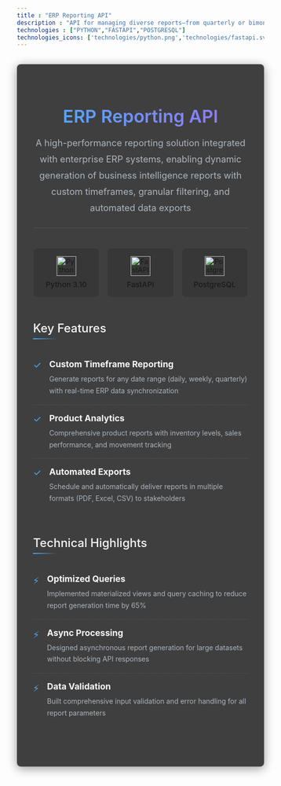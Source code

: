 ```yaml
---
title : "ERP Reporting API"
description : "API for managing diverse reports—from quarterly or bimonthly sales reports to fully customizable product listings—connected to a PostgreSQL database within an ERP system"
technologies : ["PYTHON","FASTAPI","POSTGRESQL"]
technologies_icons: ['technologies/python.png','technologies/fastapi.svg','technologies/postgresql.svg']
---
```

<!DOCTYPE html>
<html lang="en">
<head>
    <meta charset="UTF-8">
    <meta name="viewport" content="width=device-width, initial-scale=1.0">
    <!-- I am going to refactor this code later :p for now works -->
    <style>
        .project-article {
            max-width: 900px;
            margin: 2rem auto;
            padding: 2rem;
            background: rgba(30, 30, 30, 0.85);
            border-radius: 8px;
            box-shadow: 0 4px 20px rgba(0, 0, 0, 0.4);
            backdrop-filter: blur(8px);
            border: 1px solid rgba(255, 255, 255, 0.1);
        }
        .project-header {
            text-align: center;
            margin-bottom: 2.5rem;
            border-bottom: 1px solid rgba(255, 255, 255, 0.1);
            padding-bottom: 1.5rem;
        }
        .project-title {
            font-size: 2.25rem;
            font-weight: 600;
            margin-bottom: 1rem;
            background: linear-gradient(90deg, #4dabf7, #9775fa);
            -webkit-background-clip: text;
            background-clip: text;
            color: transparent;
        }
        .project-description {
            font-size: 1.15rem;
            line-height: 1.8;
            color: #adb5bd;
            max-width: 700px;
            margin: 0 auto;
        }
        .tech-grid {
            display: grid;
            grid-template-columns: repeat(auto-fit, minmax(120px, 1fr));
            gap: 1rem;
            margin: 2rem 0;
        }
        .tech-card {
            background: rgba(50, 50, 50, 0.6);
            border-radius: 8px;
            padding: 1rem;
            text-align: center;
            transition: transform 0.3s ease, box-shadow 0.3s ease;
            border: 1px solid rgba(255, 255, 255, 0.05);
        }
        .tech-card:hover {
            transform: translateY(-5px);
            box-shadow: 0 10px 20px rgba(0, 0, 0, 0.2);
            background: rgba(60, 60, 60, 0.7);
        }
        .tech-icon {
            width: 40px;
            height: 40px;
            margin: 0 auto 0.5rem;
            object-fit: contain;
        }
        .tech-name {
            font-weight: 500;
            font-size: 0.95rem;
        }
        .feature-section {
            margin: 3rem 0;
        }
        .section-title {
            font-size: 1.5rem;
            font-weight: 500;
            margin-bottom: 1.5rem;
            position: relative;
            padding-bottom: 0.5rem;
            color: #f8f9fa;
        }
        .section-title::after {
            content: '';
            position: absolute;
            left: 0;
            bottom: 0;
            width: 50px;
            height: 2px;
            background: linear-gradient(90deg, #4dabf7, transparent);
        }
        .feature-list {
            list-style: none;
            padding: 0;
        }
        .feature-item {
            padding: 1rem 0;
            border-bottom: 1px dashed rgba(255, 255, 255, 0.1);
            display: flex;
            align-items: flex-start;
        }
        .feature-item:last-child {
            border-bottom: none;
        }
        .feature-icon {
            margin-right: 1rem;
            color: #4dabf7;
            font-size: 1.2rem;
        }
        .feature-content h4 {
            margin: 0 0 0.5rem 0;
            font-size: 1.1rem;
            color: #f8f9fa;
        }
        .feature-content p {
            margin: 0;
            color: #adb5bd;
            line-height: 1.7;
        }
        .metrics-container {
            display: grid;
            grid-template-columns: repeat(auto-fit, minmax(200px, 1fr));
            gap: 1.5rem;
            margin: 2rem 0;
        }
        .metric-card {
            background: rgba(40, 40, 40, 0.6);
            border-radius: 8px;
            padding: 1.5rem;
            text-align: center;
            border-left: 3px solid #4dabf7;
        }
        .metric-value {
            font-size: 2rem;
            font-weight: 600;
            margin-bottom: 0.5rem;
            background: linear-gradient(90deg, #4dabf7, #9775fa);
            -webkit-background-clip: text;
            background-clip: text;
            color: transparent;
        }
        .metric-label {
            font-size: 0.9rem;
            color: #adb5bd;
        }
        @media (max-width: 768px) {
            .project-article {
                padding: 1.5rem;
            }
            .tech-grid {
                grid-template-columns: repeat(2, 1fr);
            }
            .metrics-container {
                grid-template-columns: 1fr;
            }
        }
    </style>
</head>
<body>
    <article class="project-article">
        <header class="project-header">
            <h1 class="project-title">ERP Reporting API</h1>
            <p class="project-description">
                A high-performance reporting solution integrated with enterprise ERP systems,
                enabling dynamic generation of business intelligence reports with custom timeframes,
                granular filtering, and automated data exports
            </p>
        </header>
        <div class="tech-grid">
            <div class="tech-card">
                <img src="/technologies/python.png" alt="Python" class="tech-icon">
                <div class="tech-name">Python 3.10</div>
            </div>
            <div class="tech-card">
                <img src="/technologies/fastapi.svg" alt="FastAPI" class="tech-icon">
                <div class="tech-name">FastAPI</div>
            </div>
            <div class="tech-card">
                <img src="/technologies/postgresql.svg" alt="PostgreSQL" class="tech-icon">
                <div class="tech-name">PostgreSQL</div>
            </div>
        </div>
        <section class="feature-section">
            <h2 class="section-title">Key Features</h2>
            <ul class="feature-list">
                <li class="feature-item">
                    <div class="feature-icon">✓</div>
                    <div class="feature-content">
                        <h4>Custom Timeframe Reporting</h4>
                        <p>Generate reports for any date range (daily, weekly, quarterly) with real-time ERP data synchronization</p>
                    </div>
                </li>
                <li class="feature-item">
                    <div class="feature-icon">✓</div>
                    <div class="feature-content">
                        <h4>Product Analytics</h4>
                        <p>Comprehensive product reports with inventory levels, sales performance, and movement tracking</p>
                    </div>
                </li>
                <li class="feature-item">
                    <div class="feature-icon">✓</div>
                    <div class="feature-content">
                        <h4>Automated Exports</h4>
                        <p>Schedule and automatically deliver reports in multiple formats (PDF, Excel, CSV) to stakeholders</p>
                    </div>
                </li>
            </ul>
        </section>
        <section class="feature-section">
            <h2 class="section-title">Technical Highlights</h2>
            <ul class="feature-list">
                <li class="feature-item">
                    <div class="feature-icon">⚡</div>
                    <div class="feature-content">
                        <h4>Optimized Queries</h4>
                        <p>Implemented materialized views and query caching to reduce report generation time by 65%</p>
                    </div>
                </li>
                <li class="feature-item">
                    <div class="feature-icon">⚡</div>
                    <div class="feature-content">
                        <h4>Async Processing</h4>
                        <p>Designed asynchronous report generation for large datasets without blocking API responses</p>
                    </div>
                </li>
                <li class="feature-item">
                    <div class="feature-icon">⚡</div>
                    <div class="feature-content">
                        <h4>Data Validation</h4>
                        <p>Built comprehensive input validation and error handling for all report parameters</p>
                    </div>
                </li>
            </ul>
        </section>
    </article>
</body>
</html>